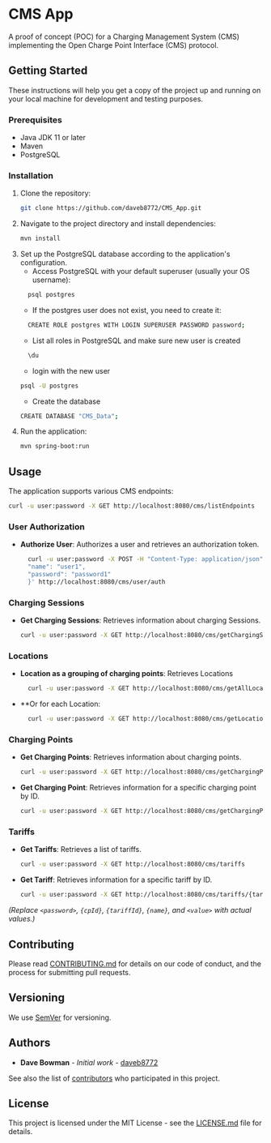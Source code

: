 
# CMS App
A proof of concept (POC) for a Charging Management System (CMS) implementing the Open Charge Point Interface (CMS) protocol.

## Getting Started

These instructions will help you get a copy of the project up and running on your local machine for development and testing purposes.

### Prerequisites

- Java JDK 11 or later
- Maven
- PostgreSQL

### Installation

1. Clone the repository:
   ```bash
   git clone https://github.com/daveb8772/CMS_App.git
   ```
2. Navigate to the project directory and install dependencies:
   ```bash
   mvn install
   ```
3. Set up the PostgreSQL database according to the application's configuration.
    * Access PostgreSQL with your default superuser (usually your OS username):
    ```bash
      psql postgres
    ```
    * If the postgres user does not exist, you need to create it:
    ```bash
      CREATE ROLE postgres WITH LOGIN SUPERUSER PASSWORD password;
    ```
    * List all roles in PostgreSQL and make sure new user is created
    ```bash
      \du
    ```
   * login with the new user
    ```bash
    psql -U postgres
    ```
   * Create the database
    ```bash
    CREATE DATABASE "CMS_Data";
    ```
4. Run the application:
   ```bash
   mvn spring-boot:run
   ```

## Usage

The application supports various CMS endpoints:
  ```bash
  curl -u user:password -X GET http://localhost:8080/cms/listEndpoints
  ```


### User Authorization

- **Authorize User**: Authorizes a user and retrieves an authorization token.
  ```bash
    curl -u user:password -X POST -H "Content-Type: application/json"  -d '{
    "name": "user1",
    "password": "password1"
    }' http://localhost:8080/cms/user/auth
  ```

### Charging Sessions
- **Get Charging Sessions**: Retrieves information about charging Sessions.
    ```bash
    curl -u user:password -X GET http://localhost:8080/cms/getChargingSessions
    ```


### Locations

- **Location as a grouping of charging points**: Retrieves Locations
  ```bash
    curl -u user:password -X GET http://localhost:8080/cms/getAllLocationInfo
    ```
- **Or for each Location:
  ```bash
    curl -u user:password -X GET http://localhost:8080/cms/getLocationInfo/{name}
    ```

### Charging Points

- **Get Charging Points**: Retrieves information about charging points.
    ```bash
    curl -u user:password -X GET http://localhost:8080/cms/getChargingPoints
    ```
- **Get Charging Point**: Retrieves information for a specific charging point by ID.

  ```bash
  curl -u user:password -X GET http://localhost:8080/cms/getChargingPoint/{cpId}
  ```



### Tariffs

- **Get Tariffs**: Retrieves a list of tariffs.
  ```bash
  curl -u user:password -X GET http://localhost:8080/cms/tariffs
  ```
- **Get Tariff**: Retrieves information for a specific tariff by ID.
  ```bash
  curl -u user:password -X GET http://localhost:8080/cms/tariffs/{tariffId}
  ```
  
_(Replace `<password>`, `{cpId}`, `{tariffId}`, `{name}`, and `<value>` with actual values.)_

## Contributing

Please read [CONTRIBUTING.md](link-to-contributing-file) for details on our code of conduct, and the process for submitting pull requests.

## Versioning

We use [SemVer](http://semver.org/) for versioning.

## Authors

- **Dave Bowman** - *Initial work* - [daveb8772](https://github.com/daveb8772)

See also the list of [contributors](https://github.com/daveb8772/CMS_App/contributors) who participated in this project.

## License

This project is licensed under the MIT License - see the [LICENSE.md](LICENSE.md) file for details.
